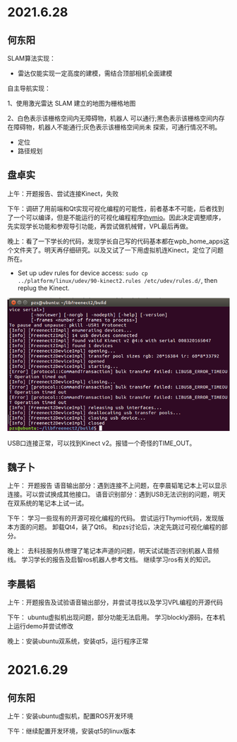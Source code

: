 # 2021.6.28

## 何东阳

SLAM算法实现：

- 雷达仅能实现一定高度的建模，需结合顶部相机全面建模

自主导航实现：

1、使用激光雷达 SLAM 建立的地图为栅格地图

2、白色表示该栅格空间内无障碍物，机器人 可以通行;黑色表示该栅格空间内存在障碍物，机器人不能通行;灰色表示该栅格空间尚未 探索，可通行情况不明。

- 定位
- 路径规划



## 盘卓实

上午：开题报告、尝试连接Kinect，失败

下午：调研了用前端和Qt实现可视化编程的可能性，前者基本不可能，后者找到了一个可以编译，但是不能运行的可视化编程程序[thymio](https://github.com/aseba-community/thymio-vpl2/tree/master/thymio-vpl2)。因此决定调整顺序，先实现学长功能和参观导引功能，再尝试做机械臂，VPL最后再做。

晚上：看了一下学长的代码，发现学长自己写的代码基本都在wpb_home_apps这个文件夹了。明天再仔细研究。以及又试了一下用虚拟机连Kinect，定位了问题所在。

- Set up udev rules for device access: `sudo cp ../platform/linux/udev/90-kinect2.rules /etc/udev/rules.d/`, then replug the Kinect. 

![image-20210628204934729](./image-20210628204934729.png)

USB口连接正常，可以找到Kinect v2。报错一个奇怪的TIME_OUT。

## 魏子卜
上午：
开题报告
语音输出部分：遇到连接不上问题，在李晨韬笔记本上可以显示连接。可以尝试换成其他接口。
语音识别部分：遇到USB无法识别的问题，明天在双系统的笔记本上试一试。

下午：
学习一些现有的开源可视化编程的代码。
尝试运行Thymio代码，发现版本方面的问题。
卸载Qt4，装了Qt6。
和pzs讨论后，决定先跳过可视化编程的部分。

晚上：
去科技服务队修理了笔记本声道的问题，明天试试能否识别机器人音频线。
学习学长的报告及启智ros机器人参考文档。
继续学习ros有关的知识。

## 李晨韬
上午：开题报告及试验语音输出部分，并尝试寻找以及学习VPL编程的开源代码

下午：
ubuntu虚拟机出现问题，部分功能无法启用。
学习blockly源码，在本机上运行demo并尝试修改

晚上：安装ubuntu双系统，安装qt5，运行程序正常

# 2021.6.29
## 何东阳
上午：安装ubuntu虚拟机，配置ROS开发环境

下午：继续配置开发环境，安装qt5的linux版本